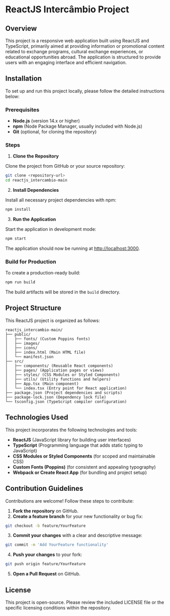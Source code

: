 # ReactJS Intercâmbio Project

## Overview

This project is a responsive web application built using ReactJS and TypeScript, primarily aimed at providing information or promotional content related to exchange programs, cultural exchange experiences, or educational opportunities abroad. The application is structured to provide users with an engaging interface and efficient navigation.

## Installation

To set up and run this project locally, please follow the detailed instructions below:

### Prerequisites

* **Node.js** (version 14.x or higher)
* **npm** (Node Package Manager, usually included with Node.js)
* **Git** (optional, for cloning the repository)

### Steps

1. **Clone the Repository**

Clone the project from GitHub or your source repository:

```bash
git clone <repository-url>
cd reactjs_intercambio-main
```

2. **Install Dependencies**

Install all necessary project dependencies with npm:

```bash
npm install
```

3. **Run the Application**

Start the application in development mode:

```bash
npm start
```

The application should now be running at [http://localhost:3000](http://localhost:3000).

### Build for Production

To create a production-ready build:

```bash
npm run build
```

The build artifacts will be stored in the `build` directory.

## Project Structure

This ReactJS project is organized as follows:

```
reactjs_intercambio-main/
├── public/
│   ├── fonts/ (Custom Poppins fonts)
│   ├── images/
│   ├── icons/
│   ├── index.html (Main HTML file)
│   └── manifest.json
├── src/
│   ├── components/ (Reusable React components)
│   ├── pages/ (Application pages or views)
│   ├── styles/ (CSS Modules or Styled Components)
│   ├── utils/ (Utility functions and helpers)
│   ├── App.tsx (Main component)
│   └── index.tsx (Entry point for React application)
├── package.json (Project dependencies and scripts)
├── package-lock.json (Dependency lock file)
└── tsconfig.json (TypeScript compiler configuration)
```

## Technologies Used

This project incorporates the following technologies and tools:

* **ReactJS** (JavaScript library for building user interfaces)
* **TypeScript** (Programming language that adds static typing to JavaScript)
* **CSS Modules or Styled Components** (for scoped and maintainable CSS)
* **Custom Fonts (Poppins)** (for consistent and appealing typography)
* **Webpack or Create React App** (for bundling and project setup)

## Contribution Guidelines

Contributions are welcome! Follow these steps to contribute:

1. **Fork the repository** on GitHub.
2. **Create a feature branch** for your new functionality or bug fix:

```bash
git checkout -b feature/YourFeature
```

3. **Commit your changes** with a clear and descriptive message:

```bash
git commit -m 'Add YourFeature functionality'
```

4. **Push your changes** to your fork:

```bash
git push origin feature/YourFeature
```

5. **Open a Pull Request** on GitHub.

## License

This project is open-source. Please review the included LICENSE file or the specific licensing conditions within the repository.
